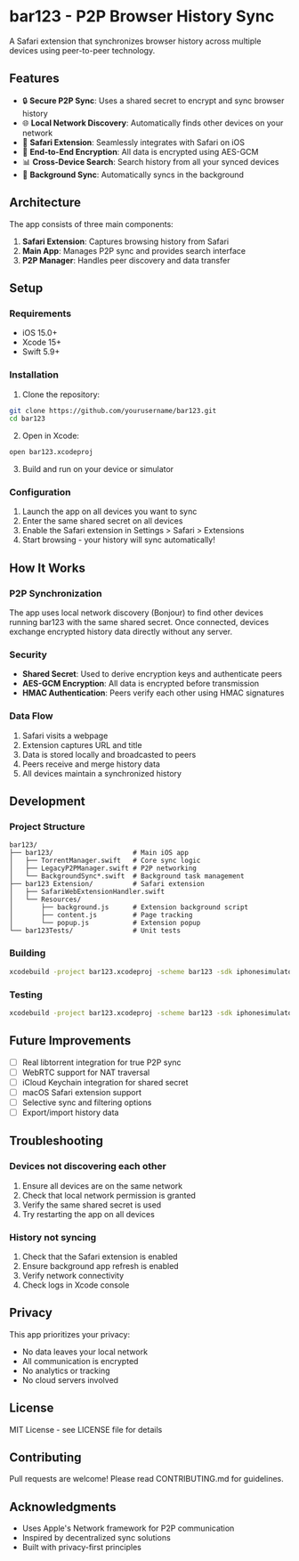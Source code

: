 # bar123 - P2P Browser History Sync

A Safari extension that synchronizes browser history across multiple devices using peer-to-peer technology.

## Features

- 🔒 **Secure P2P Sync**: Uses a shared secret to encrypt and sync browser history
- 🌐 **Local Network Discovery**: Automatically finds other devices on your network
- 📱 **Safari Extension**: Seamlessly integrates with Safari on iOS
- 🔐 **End-to-End Encryption**: All data is encrypted using AES-GCM
- 📊 **Cross-Device Search**: Search history from all your synced devices
- 🔄 **Background Sync**: Automatically syncs in the background

## Architecture

The app consists of three main components:

1. **Safari Extension**: Captures browsing history from Safari
2. **Main App**: Manages P2P sync and provides search interface
3. **P2P Manager**: Handles peer discovery and data transfer

## Setup

### Requirements

- iOS 15.0+
- Xcode 15+
- Swift 5.9+

### Installation

1. Clone the repository:
```bash
git clone https://github.com/yourusername/bar123.git
cd bar123
```

2. Open in Xcode:
```bash
open bar123.xcodeproj
```

3. Build and run on your device or simulator

### Configuration

1. Launch the app on all devices you want to sync
2. Enter the same shared secret on all devices
3. Enable the Safari extension in Settings > Safari > Extensions
4. Start browsing - your history will sync automatically!

## How It Works

### P2P Synchronization

The app uses local network discovery (Bonjour) to find other devices running bar123 with the same shared secret. Once connected, devices exchange encrypted history data directly without any server.

### Security

- **Shared Secret**: Used to derive encryption keys and authenticate peers
- **AES-GCM Encryption**: All data is encrypted before transmission
- **HMAC Authentication**: Peers verify each other using HMAC signatures

### Data Flow

1. Safari visits a webpage
2. Extension captures URL and title
3. Data is stored locally and broadcasted to peers
4. Peers receive and merge history data
5. All devices maintain a synchronized history

## Development

### Project Structure

```
bar123/
├── bar123/                    # Main iOS app
│   ├── TorrentManager.swift   # Core sync logic
│   ├── LegacyP2PManager.swift # P2P networking
│   └── BackgroundSync*.swift  # Background task management
├── bar123 Extension/          # Safari extension
│   ├── SafariWebExtensionHandler.swift
│   └── Resources/
│       ├── background.js      # Extension background script
│       ├── content.js         # Page tracking
│       └── popup.js           # Extension popup
└── bar123Tests/               # Unit tests
```

### Building

```bash
xcodebuild -project bar123.xcodeproj -scheme bar123 -sdk iphonesimulator build
```

### Testing

```bash
xcodebuild -project bar123.xcodeproj -scheme bar123 -sdk iphonesimulator test
```

## Future Improvements

- [ ] Real libtorrent integration for true P2P sync
- [ ] WebRTC support for NAT traversal
- [ ] iCloud Keychain integration for shared secret
- [ ] macOS Safari extension support
- [ ] Selective sync and filtering options
- [ ] Export/import history data

## Troubleshooting

### Devices not discovering each other

1. Ensure all devices are on the same network
2. Check that local network permission is granted
3. Verify the same shared secret is used
4. Try restarting the app on all devices

### History not syncing

1. Check that the Safari extension is enabled
2. Ensure background app refresh is enabled
3. Verify network connectivity
4. Check logs in Xcode console

## Privacy

This app prioritizes your privacy:
- No data leaves your local network
- All communication is encrypted
- No analytics or tracking
- No cloud servers involved

## License

MIT License - see LICENSE file for details

## Contributing

Pull requests are welcome! Please read CONTRIBUTING.md for guidelines.

## Acknowledgments

- Uses Apple's Network framework for P2P communication
- Inspired by decentralized sync solutions
- Built with privacy-first principles